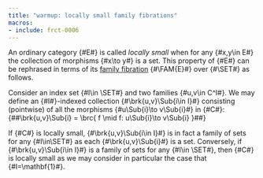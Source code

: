 ```yaml
---
title: "warmup: locally small family fibrations"
macros:
- include: frct-0006
---
```


An ordinary category {#E#} is called *locally small* when for any {#x,y\in E#} the collection of morphisms {#x\to y#} is a set.  This property of {#E#} can be rephrased in terms of its [family fibration](frct-0006) {#\FAM{E}#} over {#\SET#} as follows.

Consider an index set {#I\in \SET#} and two families {#u,v\in C^I#}. We may define
an {#I#}-indexed collection {#\brk{u,v}\Sub{i\in I}#} consisting (pointwise) of all the
morphisms {#u\Sub{i}\to v\Sub{i}#} in {#C#}:
{##\brk{u,v}\Sub{i} = \brc{ f \mid f: u\Sub{i}\to v\Sub{i} }##}

If {#C#} is locally small, {#\brk{u,v}\Sub{i\in I}#} is in fact a family of sets for
any {#I\in\SET#} as each {#\brk{u,v}\Sub{i}#} is a set. Conversely, if {#\brk{u,v}\Sub{i\in I}#}
is a family of sets for any {#I\in \SET#}, then {#C#} is locally small as we may
consider in particular the case that {#I=\mathbf{1}#}.
